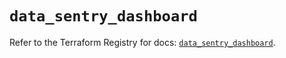 # `data_sentry_dashboard`

Refer to the Terraform Registry for docs: [`data_sentry_dashboard`](https://registry.terraform.io/providers/jianyuan/sentry/0.12.3/docs/data-sources/dashboard).
